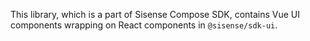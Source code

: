 This library, which is a part of Sisense Compose SDK,
contains Vue UI components wrapping on React components in `@sisense/sdk-ui`.
